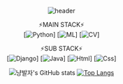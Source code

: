 <div align="center">

![header](https://capsule-render.vercel.app/api?type=slice&color=E2E2E2&height=200&section=header&text=freenozero&fontSize=30)

⚡MAIN STACK⚡<br>
[![Python](https://img.shields.io/badge/Python-red?style=for-the-badge&logo=Python&logoColor=white)]
[![ML](https://img.shields.io/badge/ML-E2E2E2?style=for-the-badge&logo=ML&logoColor=white)]
[![CV](https://img.shields.io/badge/CV-E2E2E2?style=for-the-badge&logo=CV&logoColor=white)]

⚡SUB STACK⚡<br>
[![Django](https://img.shields.io/badge/Django-pink?style=for-the-badge&logo=Django&logoColor=white)]
[![Java](https://img.shields.io/badge/Java-3776AB?style=for-the-badge&logo=Java)]
[![Html](https://img.shields.io/badge/Html-3776AB?style=for-the-badge&logo=Html)]
[![Css](https://img.shields.io/badge/Css-3776AB?style=for-the-badge&logo=Css)]


![냥발자's GitHub stats](https://github-readme-stats.vercel.app/api?username=freenozero&show_icons=true&theme=graywhite)
[![Top Langs](https://github-readme-stats.vercel.app/api/top-langs/?username=freenozero&layout=compact&theme=graywhite)](https://github.com/freenozero)
</div>
